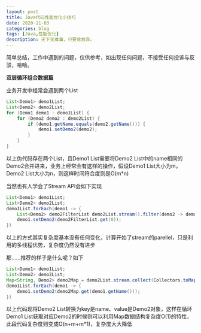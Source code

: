 ```yaml
---
layout: post
title: Java代码性能优化小技巧
date: 2020-11-03
categories: blog
tags: [Java,性能优化]
description: 天下无难事，只要肯放弃。
---
```


简单总结，工作中遇到的问题，仅供参考，如出现任何问题，不接受任何投诉与反驳，哈哈。

**双层循环组合数据篇**

业务开发中经常会遇到两个List

```java
List<Demo1> demo1List;
List<Demo2> demo2List;
for (Demo1 demo1 : demo1List) {
    for (Demo2 demo2 : demo2List) {
        if (demo1.getName.equals(demo2.getName())) {
            demo1.setDemo2(demo2);
        }
    }
}
```
以上伪代码存在两个List，且Demo1 List需要将Demo2 List中的name相同的Demo2合并进来，业务上经常会有这样的操作，假设Demo1 List大小为m，Demo2 List大小为n，则这样时间符合度则是O(m*n)

当然也有人学会了Stream API会如下实现

```java
List<Demo1> demo1List;
List<Demo2> demo2List;
demo1List.forEach(demo1 -> {
    List<Demo2> demo2FilterList demo2List.stream().filter(demo2 -> demo2.getName().equals(demo1.getName())).collect(Collectors.toList());
    demo1.setDemo2(demo2FilterList.get(0));
})
```
以上的方式其实复杂度基本没有任何变化，计算开始了stream的parellel，只是利用的多线程优势，复杂度仍然没有进步

那……推荐的样子是什么呢？如下
```java
List<Demo1> demo1List;
List<Demo2> demo2List;
Map<String, Demo2> demo2Map = demo2List.stream.collect(Collectors.toMap(Demo2::getName, value -> value));
demo1List.forEach(demo1 -> {
    demo1.setDemo2(demo2Map.get(demo1.getName()));
})
```
以上代码现将Demo2 List转换为key是name、value是Demo2对象，这样在循环Demo1 List获取对应Demo2的时候则可以利用Map数据结构复杂度O(1)的特性，此段代码复杂度则变成O(n+m+m*1)，复杂度大大降低
